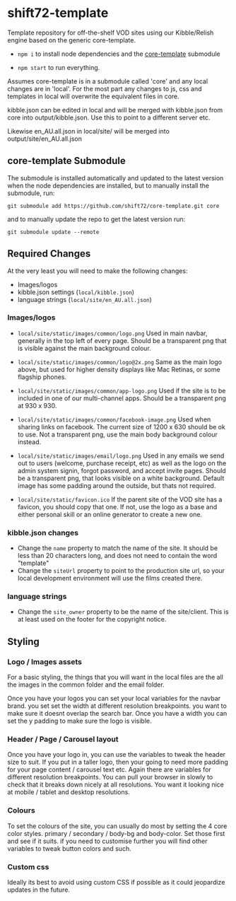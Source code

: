 # shift72-template

Template repository for off-the-shelf VOD sites using our Kibble/Relish engine based on the generic core-template.

- `npm i` to install node dependencies and the [core-template](https://github.com/shift72/core-template) submodule

- `npm start` to run everything.

Assumes core-template is in a submodule called 'core' and any local changes are in 'local'. For the most part any changes to js, css and templates in local will overwrite the equivalent files in core.

kibble.json can be edited in local and will be merged with kibble.json from core into output/kibble.json. Use this to point to a different server etc.

Likewise en_AU.all.json in local/site/ will be merged into output/site/en_AU.all.json

## core-template Submodule

The submodule is installed automatically and updated to the latest version when the node dependencies are installed, but to manually install the submodule, run:

`git submodule add https://github.com/shift72/core-template.git core`

and to manually update the repo to get the latest version run:

`git submodule update --remote`

## Required Changes
At the very least you will need to make the following changes:
- Images/logos
- kibble.json settings (`local/kibble.json`)
- language strings (`local/site/en_AU.all.json`)

### Images/logos

- `local/site/static/images/common/logo.png`
Used in main navbar, generally in the top left of every page.
Should be a transparent png that is visible against the main background colour.

- `local/site/static/images/common/logo@2x.png`
Same as the main logo above, but used for higher density displays like Mac Retinas, or some flagship phones.

- `local/site/static/images/common/app-logo.png`
Used if the site is to be included in one of our multi-channel apps. Should be a transparent png at 930 x 930.

- `local/site/static/images/common/facebook-image.png`
Used when sharing links on facebook. The current size of 1200 x 630 should be ok to use.
Not a transparent png, use the main body background colour instead.

- `local/site/static/images/email/logo.png`
Used in any emails we send out to users (welcome, purchase receipt, etc) as well as the logo on the admin system signin, forgot password, and accept invite pages.
Should be a transparent png, that looks visible on a white background.
Default image has some padding around the outside, but thats not required.

- `local/site/static/favicon.ico`
If the parent site of the VOD site has a favicon, you should copy that one.
If not, use the logo as a base and either personal skill or an online generator to create a new one.

### kibble.json changes
- Change the `name` property to match the name of the site. It should be less than 20 characters long, and does not need to contain the word "template"
- Change the `siteUrl` property to point to the production site url, so your local development environment will use the films created there.

### language strings
- Change the `site_owner` property to be the name of the site/client. This is at least used on the footer for the copyright notice.

## Styling

### Logo / Images assets
For a basic styling, the things that you will want in the local files are the all the images in the common folder and the email folder.

Once you have your logos you can set your local variables for the navbar brand. you set set the width at different resolution breakpoints. you want to make sure it doesnt overlap the search bar. Once you have a width you can set the y padding to make sure the logo is visible.

### Header / Page / Carousel layout
Once you have your logo in, you can use the variables to tweak the header size to suit. If you put in a taller logo, then your going to need more padding for your page content / carousel text etc. Again there are variables for different resolution breakpoints. You can pull your browser in slowly to check that it breaks down nicely at all resolutions. You want it looking nice at mobile / tablet and desktop resolutions.

### Colours
To set the colours of the site, you can usually do most by setting the 4 core color styles. primary / secondary / body-bg and body-color. Set those first and see if it suits. if you need to customise further you will find other variables to tweak button colors and such.

### Custom css
Ideally its best to avoid using custom CSS if possible as it could jeopardize updates in the future.
